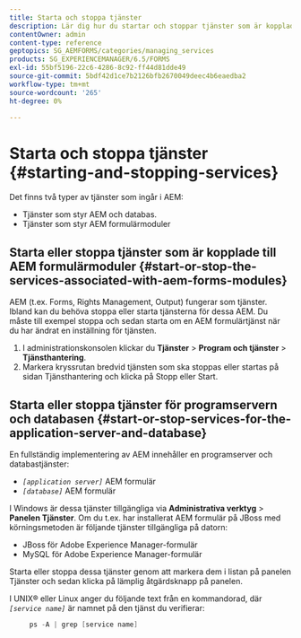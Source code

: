 ```yaml
---
title: Starta och stoppa tjänster
description: Lär dig hur du startar och stoppar tjänster som är kopplade till AEM Forms-moduler samt programservern och databasen.
contentOwner: admin
content-type: reference
geptopics: SG_AEMFORMS/categories/managing_services
products: SG_EXPERIENCEMANAGER/6.5/FORMS
exl-id: 55bf5196-22c6-4286-8c92-ff44d81dde49
source-git-commit: 5bdf42d1ce7b2126bfb2670049deec4b6eaedba2
workflow-type: tm+mt
source-wordcount: '265'
ht-degree: 0%

---
```


# Starta och stoppa tjänster {#starting-and-stopping-services}

Det finns två typer av tjänster som ingår i AEM:

* Tjänster som styr AEM och databas.
* Tjänster som styr AEM formulärmoduler

## Starta eller stoppa tjänster som är kopplade till AEM formulärmoduler {#start-or-stop-the-services-associated-with-aem-forms-modules}

AEM (t.ex. Forms, Rights Management, Output) fungerar som tjänster. Ibland kan du behöva stoppa eller starta tjänsterna för dessa AEM. Du måste till exempel stoppa och sedan starta om en AEM formulärtjänst när du har ändrat en inställning för tjänsten.

1. I administrationskonsolen klickar du **Tjänster** > **Program och tjänster** > **Tjänsthantering**.
1. Markera kryssrutan bredvid tjänsten som ska stoppas eller startas på sidan Tjänsthantering och klicka på Stopp eller Start.

## Starta eller stoppa tjänster för programservern och databasen {#start-or-stop-services-for-the-application-server-and-database}

En fullständig implementering av AEM innehåller en programserver och databastjänster:

* *`[application server]`* AEM formulär
* *`[database]`* AEM formulär

I Windows är dessa tjänster tillgängliga via **Administrativa verktyg** > **Panelen Tjänster**. Om du t.ex. har installerat AEM formulär på JBoss med körningsmetoden är följande tjänster tillgängliga på datorn:

* JBoss för Adobe Experience Manager-formulär
* MySQL för Adobe Experience Manager-formulär

Starta eller stoppa dessa tjänster genom att markera dem i listan på panelen Tjänster och sedan klicka på lämplig åtgärdsknapp på panelen.

I UNIX® eller Linux anger du följande text från en kommandorad, där *`[service name]`* är namnet på den tjänst du verifierar:

```java
     ps -A | grep [service name]
```
